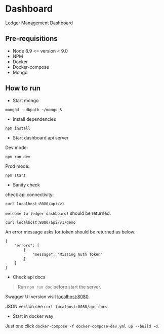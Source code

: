 # Dashboard

Ledger Management Dashboard

## Pre-requisitions

* Node 8.9 <= version < 9.0
* NPM
* Docker
* Docker-compose
* Mongo

## How to run

* Start mongo

```
mongod --dbpath ~/mongo &
```

* Install dependencies

```
npm install
```

* Start dashboard api server

Dev mode:

```
npm run dev
```

Prod mode:

```
npm start
```

* Sanity check

check api connectivity:

```
curl localhost:8080/api/v1
```

`welcome to ledger dashboard!` should be returned.

```
curl localhost:8080/api/v1/demo
```

An error message asks for token should be returned as below:

```
{
    "errors": [
        {
            "message": "Missing Auth Token"
        }
    ]
}
```

* Check api docs

> Run `npm run doc` before start the server.

Swagger UI version visit [localhost:8080](localhost:8080).

JSON version see `curl localhost:8080/api-docs`.

* Start in docker way

Just one click `docker-compose -f docker-compose-dev.yml up --build -d`.